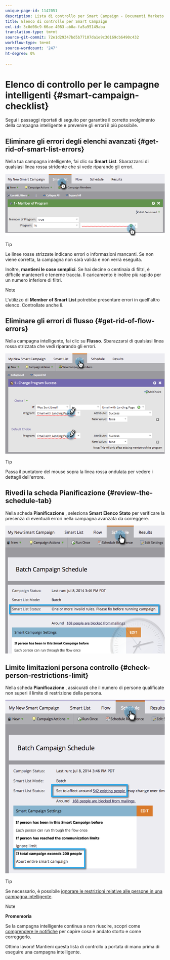 ```yaml
---
unique-page-id: 1147051
description: Lista di controllo per Smart Campaign - Documenti Marketo - Documentazione del prodotto
title: Elenco di controllo per Smart Campaign
exl-id: 3c0d08c9-66ae-4083-ab0a-fa5a95149aba
translation-type: tm+mt
source-git-commit: 72e1d29347bd5b77107da1e9c30169cb6490c432
workflow-type: tm+mt
source-wordcount: '247'
ht-degree: 0%

---
```


# Elenco di controllo per le campagne intelligenti {#smart-campaign-checklist}

Segui i passaggi riportati di seguito per garantire il corretto svolgimento della campagna intelligente e prevenire gli errori il più possibile.

## Eliminare gli errori degli elenchi avanzati {#get-rid-of-smart-list-errors}

Nella tua campagna intelligente, fai clic su **Smart List**. Sbarazzarsi di qualsiasi linea rossa stridente che si vede riparando gli errori.

![](assets/image2014-9-22-16-3a9-3a13.png)

>[!TIP]
>
>Le linee rosse strizzate indicano errori o informazioni mancanti. Se non viene corretta, la campagna non sarà valida e non verrà eseguita.
>
>Inoltre, **mantieni le cose semplici**. Se hai decine o centinaia di filtri, è difficile mantenerli e tenerne traccia. Il caricamento è inoltre più rapido per un numero inferiore di filtri.

>[!NOTE]
>
>L&#39;utilizzo di **Member of Smart List** potrebbe presentare errori in quell&#39;altro elenco. Controllate anche lì.

## Eliminare gli errori di flusso {#get-rid-of-flow-errors}

Nella campagna intelligente, fai clic su **Flusso**. Sbarazzarsi di qualsiasi linea rossa strizzata che vedi riparando gli errori.

![](assets/image2014-9-22-16-3a10-3a49.png)

>[!TIP]
>
>Passa il puntatore del mouse sopra la linea rossa ondulata per vedere i dettagli dell&#39;errore.

## Rivedi la scheda Pianificazione {#review-the-schedule-tab}

Nella scheda **Pianificazione** , seleziona **Smart** **Elenco** **Stato** per verificare la presenza di eventuali errori nella campagna avanzata da correggere.

![](assets/three.png)

## Limite limitazioni persona controllo {#check-person-restrictions-limit}

Nella scheda **Pianificazione** , assicurati che il numero di persone qualificate non superi il limite di restrizione della persona.

![](assets/four.png)

>[!TIP]
>
>Se necessario, è possibile [ignorare le restrizioni relative alle persone in una campagna intelligente](/help/marketo/product-docs/core-marketo-concepts/smart-campaigns/using-smart-campaigns/override-person-restrictions-in-a-smart-campaign.md).

>[!NOTE]
>
>**Promemoria**
>
>Se la campagna intelligente continua a non riuscire, scopri come [comprendere le notifiche](/help/marketo/product-docs/core-marketo-concepts/miscellaneous/understanding-notifications.md) per capire cosa è andato storto e come correggerlo.

Ottimo lavoro! Mantieni questa lista di controllo a portata di mano prima di eseguire una campagna intelligente.
